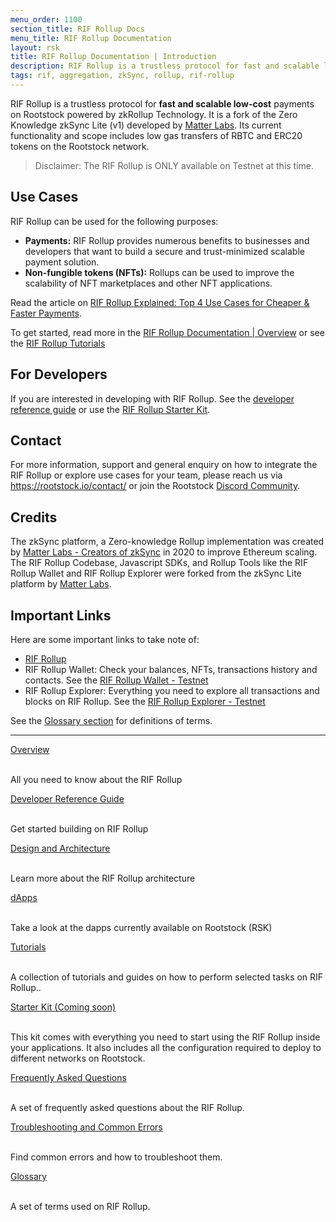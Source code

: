 ```yaml
---
menu_order: 1100
section_title: RIF Rollup Docs
menu_title: RIF Rollup Documentation
layout: rsk
title: RIF Rollup Documentation | Introduction
description: RIF Rollup is a trustless protocol for fast and scalable low-cost payments on Rootstock powered by zkRollup Technology.
tags: rif, aggregation, zkSync, rollup, rif-rollup
---
```


RIF Rollup is a trustless protocol for **fast and scalable low-cost** payments on Rootstock powered by zkRollup Technology.  It is a fork of the Zero Knowledge zkSync Lite (v1) developed by [Matter Labs](https://matter-labs.io/). Its current functionality and scope includes low gas transfers of RBTC and ERC20 tokens on the Rootstock network.

> Disclaimer: The RIF Rollup is ONLY available on Testnet at this time.

## Use Cases

RIF Rollup can be used for the following purposes:

* **Payments:** RIF Rollup provides numerous benefits to businesses and developers that want to build a secure and trust-minimized scalable payment solution. 
* **Non-fungible tokens (NFTs):** Rollups can be used to improve the scalability of NFT marketplaces and other NFT applications.

Read the article on [RIF Rollup Explained: Top 4 Use Cases for Cheaper & Faster Payments](https://rif.technology/content-hub/rif-rollup-explained/).

To get started, read more in the [RIF Rollup Documentation | Overview](overview/) or see the [RIF Rollup Tutorials](/guides/rif-rollup/)


## For Developers

If you are interested in developing with RIF Rollup. See the [developer reference guide](./dev-reference/) or use the [RIF Rollup Starter Kit](./dev-reference/starter-kit/).

## Contact

For more information, support and general enquiry on how to integrate the RIF Rollup or explore use cases for your team, please reach us via https://rootstock.io/contact/ or join the Rootstock [Discord Community](http://rootstock.io/discord).

## Credits

The zkSync platform, a Zero-knowledge Rollup implementation was created by [Matter Labs - Creators of zkSync](https://matter-labs.io/) in 2020 to improve Ethereum scaling. The RIF Rollup Codebase, Javascript SDKs, and Rollup Tools like the RIF Rollup Wallet and RIF Rollup Explorer were forked from the zkSync Lite platform by [Matter Labs](https://matter-labs.io/).

## Important Links

Here are some important links to take note of:

* [RIF Rollup](https://github.com/rsksmart/rif-rollup)
* RIF Rollup Wallet: Check your balances, NFTs, transactions history and contacts. See the [RIF Rollup Wallet - Testnet](https://wallet.testnet.rollup.rif.technology/)
* RIF Rollup Explorer: Everything you need to explore all transactions and blocks on RIF Rollup. See the [RIF Rollup Explorer - Testnet](https://explorer.testnet.rollup.rif.technology/)

See the [Glossary section](glossary) for definitions of terms.

----

<div class="container the-stack">
 <div class="row rif_blue_text">
    <div class="col">
      <div class="rns-index-box">
        <a href="overview">Overview</a>
        <br />
        <br />
        <p>All you need to know about the RIF Rollup</p>
      </div>
  </div>
   <div class="col">
      <div class="rns-index-box">
        <a href="dev-reference">Developer Reference Guide</a>
        <br />
        <br />
        <p>Get started building on RIF Rollup</p>
      </div>
  </div>
  <div class="row rif_blue_text">
    <div class="col">
      <div class="rns-index-box">
        <a href="design">Design and Architecture</a>
        <br />
        <br />
        <p>Learn more about the RIF Rollup architecture</p>
      </div>
    </div>
    <div class="col">
      <div class="rns-index-box">
        <a href="dapps">dApps</a>
        <br />
        <br />
        <p>Take a look at the dapps currently available on Rootstock (RSK)</p>
      </div>
    </div>
  </div>
   <div class="row rif_blue_text">
    <div class="col">
      <div class="rns-index-box">
        <a href="/guides/rif-rollup/" rel="noopener noreferrer" >Tutorials</a>
        <br />
        <br />
        <p>A collection of tutorials and guides on how to perform selected tasks on RIF Rollup..</p>
      </div>
    </div>
  <div class="row rif_blue_text">
    <div class="col">
      <div class="rns-index-box">
        <a href="starter-kit" rel="noopener noreferrer" >Starter Kit (Coming soon)</a>
        <br />
        <br />
        <p>This kit comes with everything you need to start using the RIF Rollup inside your applications. It also includes all the configuration required to deploy to different networks on Rootstock.</p>
      </div>
    </div>
    <div class="col">
      <div class="rns-index-box">
        <a href="faqs">Frequently Asked Questions</a>
        <br />
        <br />
        <p>A set of frequently asked questions about the RIF Rollup.</p>
      </div>
    </div>
  </div>
   <div class="col">
      <div class="rns-index-box">
        <a href="troubleshooting">Troubleshooting and Common Errors</a>
        <br />
        <br />
        <p>Find common errors and how to troubleshoot them.</p>
      </div>
    </div>
  </div>
   <div class="col">
      <div class="rns-index-box">
        <a href="glossary">Glossary</a>
        <br />
        <br />
        <p>A set of terms used on RIF Rollup.</p>
      </div>
    </div>
  </div>
</div>
